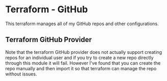 # Terraform - GitHub

This terraform manages all of my GitHub repos and other configurations.

## Terraform GitHub Provider

Note that the terraform GitHub provider does not actually support creating repos for an individual user and if you try to create a new repo directly through this module it will fail. However I've found that you can create the repo manually and then import it so that terraform can manage the repo without issues.
